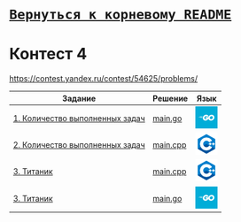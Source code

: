 # [__```Вернуться к корневому README```__](https://github.com/MaximKanevskiy/CFUV/blob/main/README.md)
# Контест 4
https://contest.yandex.ru/contest/54625/problems/

| Задание | Решение | Язык |
| --- | --- | --- |
| [1. Количество выполненных задач](https://contest.yandex.ru/contest/54625/problems/1/) | [main.go](https://github.com/MaximKanevskiy/CFUV/blob/main/contest_04/01/main.go) | [<img src="https://github.com/MaximKanevskiy/CFUV/blob/main/img/go.jpg" width="40"/>]() |
| [2. Количество выполненных задач](https://contest.yandex.ru/contest/54625/problems/2/) | [main.cpp](https://github.com/MaximKanevskiy/CFUV/blob/main/contest_04/02/main.cpp) | [<img src="https://github.com/MaximKanevskiy/CFUV/blob/main/img/cpp.png" width="40"/>]() |
| [3. Титаник](https://contest.yandex.ru/contest/54625/problems/3/) | [main.cpp](https://github.com/MaximKanevskiy/CFUV/blob/main/contest_04/03/main.cpp) | [<img src="https://github.com/MaximKanevskiy/CFUV/blob/main/img/cpp.png" width="40"/>]() |
| [3. Титаник](https://contest.yandex.ru/contest/54625/problems/4/) | [main.go](https://github.com/MaximKanevskiy/CFUV/blob/main/contest_04/04/main.go) | [<img src="https://github.com/MaximKanevskiy/CFUV/blob/main/img/go.jpg" width="40"/>]() |
